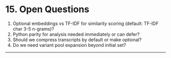 # 15. Open Questions

1. Optional embeddings vs TF-IDF for similarity scoring (default: TF-IDF char 3-5 n-grams)?
2. Python parity for analysis needed immediately or can defer?
3. Should we compress transcripts by default or make optional?
4. Do we need variant pool expansion beyond initial set?

---
